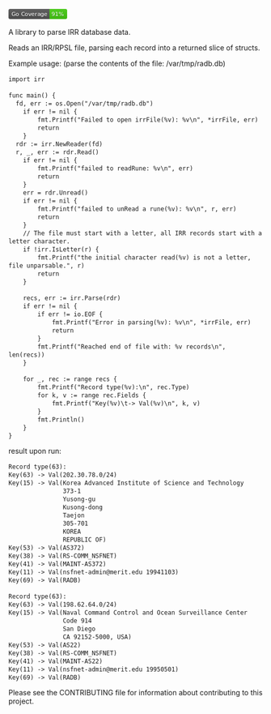 ![coverage](./coverage_badge.png "Coverage")

A library to parse IRR database data.

Reads an IRR/RPSL file, parsing each record into a returned slice of structs.

Example usage: (parse the contents of the file: /var/tmp/radb.db)

```golang
import irr

func main() {
  fd, err := os.Open("/var/tmp/radb.db")
	if err != nil {
		fmt.Printf("Failed to open irrFile(%v): %v\n", *irrFile, err)
		return
	}
  rdr := irr.NewReader(fd)
  r, _, err := rdr.Read()
	if err != nil {
		fmt.Printf("failed to readRune: %v\n", err)
		return
	}
	err = rdr.Unread()
	if err != nil {
		fmt.Printf("failed to unRead a rune(%v): %v\n", r, err)
		return
	}
	// The file must start with a letter, all IRR records start with a letter character.
	if !irr.IsLetter(r) {
		fmt.Printf("the initial character read(%v) is not a letter, file unparsable.", r)
		return
	}

	recs, err := irr.Parse(rdr)
	if err != nil {
		if err != io.EOF {
			fmt.Printf("Error in parsing(%v): %v\n", *irrFile, err)
			return
		}
		fmt.Printf("Reached end of file with: %v records\n", len(recs))
	}

	for _, rec := range recs {
		fmt.Printf("Record type(%v):\n", rec.Type)
		for k, v := range rec.Fields {
			fmt.Printf("Key(%v)\t-> Val(%v)\n", k, v)
		}
		fmt.Println()
	}
}
```

result upon run:

~~~~
Record type(63):
Key(63)	-> Val(202.30.78.0/24)
Key(15)	-> Val(Korea Advanced Institute of Science and Technology
               373-1
               Yusong-gu
               Kusong-dong
               Taejon
               305-701
               KOREA
               REPUBLIC OF)
Key(53)	-> Val(AS372)
Key(38)	-> Val(RS-COMM_NSFNET)
Key(41)	-> Val(MAINT-AS372)
Key(11)	-> Val(nsfnet-admin@merit.edu 19941103)
Key(69)	-> Val(RADB)

Record type(63):
Key(63)	-> Val(198.62.64.0/24)
Key(15)	-> Val(Naval Command Control and Ocean Surveillance Center
               Code 914
               San Diego
               CA 92152-5000, USA)
Key(53)	-> Val(AS22)
Key(38)	-> Val(RS-COMM_NSFNET)
Key(41)	-> Val(MAINT-AS22)
Key(11)	-> Val(nsfnet-admin@merit.edu 19950501)
Key(69)	-> Val(RADB)
~~~~

Please see the CONTRIBUTING file for information about contributing to this project.
